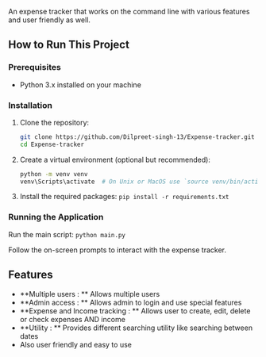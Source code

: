 An expense tracker that works on the command line with various features and user friendly as well.

## How to Run This Project

### Prerequisites

- Python 3.x installed on your machine

### Installation

1. Clone the repository:
   ```bash
   git clone https://github.com/Dilpreet-singh-13/Expense-tracker.git
   cd Expense-tracker
   ```

2. Create a virtual environment (optional but recommended):
   ```bash
   python -m venv venv
   venv\Scripts\activate  # On Unix or MacOS use `source venv/bin/activate`
   ```

3. Install the required packages:
   `pip install -r requirements.txt`

### Running the Application

Run the main script:
`python main.py`

Follow the on-screen prompts to interact with the expense tracker.

## Features
- **Multiple users : ** Allows multiple users
- **Admin access : ** Allows admin to login and use special features
- **Expense and Income tracking : ** Allows user to create, edit, delete or check expenses AND income
- **Utility : ** Provides different searching utility like searching between dates
- Also user friendly and easy to use
